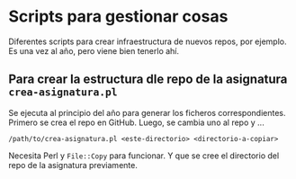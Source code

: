 # Scripts para gestionar cosas


Diferentes scripts para crear infraestructura de nuevos repos, por
ejemplo. Es una vez al año, pero viene bien tenerlo ahí.

## Para crear la estructura dle repo de la asignatura `crea-asignatura.pl` 

Se ejecuta al principio del año para generar los ficheros
correspondientes. Primero se crea el repo en GitHub. Luego, se cambia
uno al repo y ...


	/path/to/crea-asignatura.pl <este-directorio> <directorio-a-copiar>

Necesita Perl y `File::Copy` para funcionar. Y que se cree el
directorio del repo de la asignatura previamente. 
